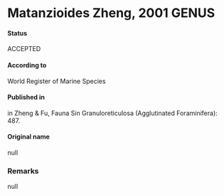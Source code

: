 Matanzioides Zheng, 2001 GENUS
=======

#### Status
ACCEPTED

#### According to
World Register of Marine Species

#### Published in
in Zheng & Fu, Fauna Sin Granuloreticulosa (Agglutinated Foraminifera): 487.

#### Original name
null

### Remarks
null